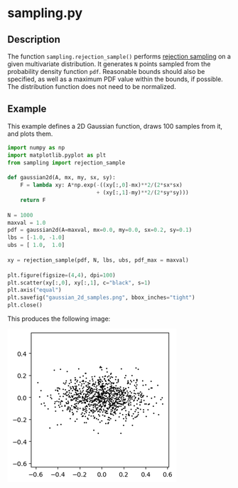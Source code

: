 # sampling.py

## Description
The function `sampling.rejection_sample()` performs [rejection sampling](https://en.wikipedia.org/wiki/Rejection_sampling) on a given multivariate distribution. It generates `N` points sampled from the probability density function `pdf`. Reasonable bounds should also be specified, as well as a maximum PDF value within the bounds, if possible. The distribution function does not need to be normalized.



## Example
This example defines a 2D Gaussian function, draws 100 samples from it, and plots them.
```python
import numpy as np
import matplotlib.pyplot as plt
from sampling import rejection_sample

def gaussian2d(A, mx, my, sx, sy):
    F = lambda xy: A*np.exp(-((xy[:,0]-mx)**2/(2*sx*sx)
                            + (xy[:,1]-my)**2/(2*sy*sy)))
    return F

N = 1000
maxval = 1.0
pdf = gaussian2d(A=maxval, mx=0.0, my=0.0, sx=0.2, sy=0.1)
lbs = [-1.0, -1.0]
ubs = [ 1.0,  1.0]

xy = rejection_sample(pdf, N, lbs, ubs, pdf_max = maxval)

plt.figure(figsize=(4,4), dpi=100)
plt.scatter(xy[:,0], xy[:,1], c="black", s=1)
plt.axis("equal")
plt.savefig("gaussian_2d_samples.png", bbox_inches="tight")
plt.close()
```

This produces the following image:

![gaussian_2d_samples.png](../examples/gaussian_2d_samples.png)